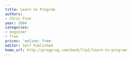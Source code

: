 ```yaml
---
title: Learn to Program
authors:
- Chris Pine
year: 2004
categories:
- beginner
- free
prices: 'online: free'
editor: Self Published
home_url: http://pragprog.com/book/ltp2/learn-to-program
---
```

